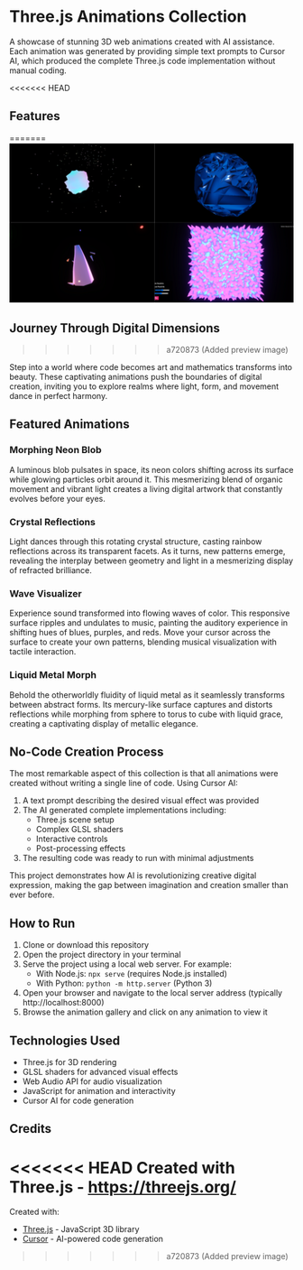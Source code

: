 # Three.js Animations Collection

A showcase of stunning 3D web animations created with AI assistance. Each animation was generated by providing simple text prompts to Cursor AI, which produced the complete Three.js code implementation without manual coding.

<<<<<<< HEAD
## Features
=======
![Animation Collection](preview.png)

## Journey Through Digital Dimensions
>>>>>>> a720873 (Added preview image)

Step into a world where code becomes art and mathematics transforms into beauty. These captivating animations push the boundaries of digital creation, inviting you to explore realms where light, form, and movement dance in perfect harmony.

## Featured Animations

### Morphing Neon Blob
A luminous blob pulsates in space, its neon colors shifting across its surface while glowing particles orbit around it. This mesmerizing blend of organic movement and vibrant light creates a living digital artwork that constantly evolves before your eyes.

### Crystal Reflections
Light dances through this rotating crystal structure, casting rainbow reflections across its transparent facets. As it turns, new patterns emerge, revealing the interplay between geometry and light in a mesmerizing display of refracted brilliance.

### Wave Visualizer
Experience sound transformed into flowing waves of color. This responsive surface ripples and undulates to music, painting the auditory experience in shifting hues of blues, purples, and reds. Move your cursor across the surface to create your own patterns, blending musical visualization with tactile interaction.

### Liquid Metal Morph
Behold the otherworldly fluidity of liquid metal as it seamlessly transforms between abstract forms. Its mercury-like surface captures and distorts reflections while morphing from sphere to torus to cube with liquid grace, creating a captivating display of metallic elegance.

## No-Code Creation Process

The most remarkable aspect of this collection is that all animations were created without writing a single line of code. Using Cursor AI:

1. A text prompt describing the desired visual effect was provided
2. The AI generated complete implementations including:
   - Three.js scene setup
   - Complex GLSL shaders
   - Interactive controls
   - Post-processing effects
3. The resulting code was ready to run with minimal adjustments

This project demonstrates how AI is revolutionizing creative digital expression, making the gap between imagination and creation smaller than ever before.

## How to Run

1. Clone or download this repository
2. Open the project directory in your terminal
3. Serve the project using a local web server. For example:
   - With Node.js: `npx serve` (requires Node.js installed)
   - With Python: `python -m http.server` (Python 3)
4. Open your browser and navigate to the local server address (typically http://localhost:8000)
5. Browse the animation gallery and click on any animation to view it

## Technologies Used

- Three.js for 3D rendering
- GLSL shaders for advanced visual effects
- Web Audio API for audio visualization
- JavaScript for animation and interactivity
- Cursor AI for code generation

## Credits

<<<<<<< HEAD
Created with Three.js - https://threejs.org/ 
=======
Created with:
- [Three.js](https://threejs.org/) - JavaScript 3D library
- [Cursor](https://cursor.sh/) - AI-powered code generation 
>>>>>>> a720873 (Added preview image)
